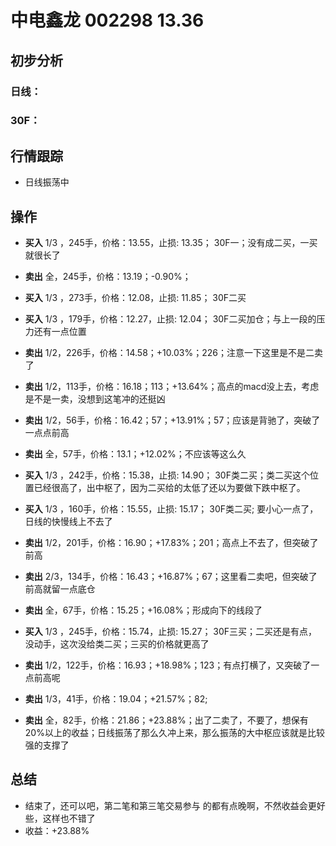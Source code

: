 # 中电鑫龙 002298 13.36
## 初步分析
### 日线：
  
### 30F：
  
## 行情跟踪
  - 日线振荡中

## 操作
  - **买入** 1/3 ，245手，价格：13.55，止损: 13.35； 30F一；没有成二买，一买就很长了
  - **卖出** 全，245手，价格：13.19；-0.90%；

  - **买入** 1/3 ，273手，价格：12.08，止损: 11.85； 30F二买
  - **买入** 1/3 ，179手，价格：12.27，止损: 12.04； 30F二买加仓；与上一段的压力还有一点位置
  - **卖出** 1/2，226手，价格：14.58；+10.03%；226；注意一下这里是不是二卖了
  - **卖出** 1/2，113手，价格：16.18；113；+13.64%；高点的macd没上去，考虑是不是一卖，没想到这笔冲的还挺凶
  - **卖出** 1/2，56手，价格：16.42；57；+13.91%；57；应该是背驰了，突破了一点点前高
  - **卖出** 全，57手，价格：13.1；+12.02%；不应该等这么久

  - **买入** 1/3 ，242手，价格：15.38，止损: 14.90； 30F类二买；类二买这个位置已经很高了，出中枢了，因为二买给的太低了还以为要做下跌中枢了。
  - **买入** 1/3 ，160手，价格：15.55，止损: 15.17； 30F类二买; 要小心一点了，日线的快慢线上不去了
  - **卖出** 1/2，201手，价格：16.90；+17.83%；201；高点上不去了，但突破了前高
  - **卖出** 2/3，134手，价格：16.43；+16.87%；67；这里看二卖吧，但突破了前高就留一点底仓
  - **卖出** 全，67手，价格：15.25；+16.08%；形成向下的线段了

  - **买入** 1/3 ，245手，价格：15.74，止损: 15.27； 30F三买；二买还是有点，没动手，这次没给类二买；三买的价格就更高了
  - **卖出** 1/2，122手，价格：16.93；+18.98%；123；有点打横了，又突破了一点前高呢
  - **卖出** 1/3，41手，价格：19.04；+21.57%；82;
  - **卖出** 全，82手，价格：21.86；+23.88%；出了二卖了，不要了，想保有20%以上的收益；日线振荡了那么久冲上来，那么振荡的大中枢应该就是比较强的支撑了

## 总结
  - 结束了，还可以吧，第二笔和第三笔交易参与 的都有点晚啊，不然收益会更好些，这样也不错了
  - 收益：+23.88%